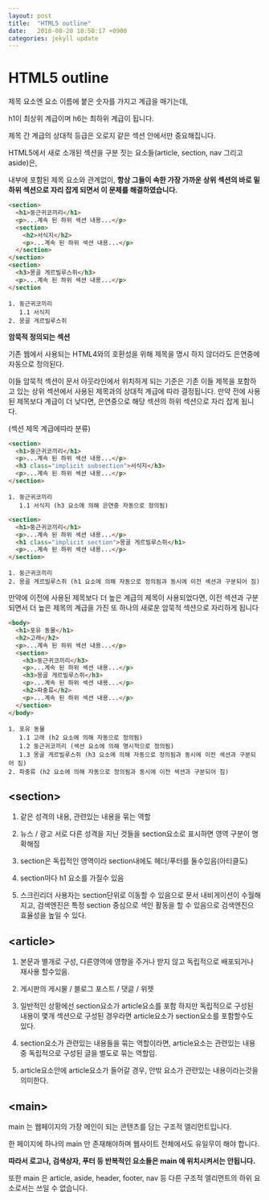 ```yaml
---
layout: post
title:  "HTML5 outline"
date:   2018-08-20 10:58:17 +0900
categories: jekyll update
---
```


# HTML5 outline

제목 요소엔 요소 이름에 붙은 숫자를 가지고 계급을 매기는데, 

h1이 최상위 계급이며 h6는 최하위 계급이 됩니다. 

제목 간 계급의 상대적 등급은 오로지 같은 섹션 안에서만 중요해집니다.

HTML5에서 새로 소개된 섹션을 구분 짓는 요소들(article, section, nav 그리고 aside)은, 

내부에 포함된 제목 요소와 관계없이, **항상 그들이 속한 가장 가까운 상위 섹션의 바로 밑 하위 섹션으로 자리 잡게 되면서 이 문제를 해결하였습니다.**

```html
<section>
  <h1>둥근귀코끼리</h1>    
  <p>...계속 된 하위 섹션 내용...</p>
  <section>
    <h2>서식지</h2>
    <p>...계속 된 하위 섹션 내용...</p>
  </section>
</section>
<section>
  <h3>몽골 게르빌루스쥐</h3>
  <p>...계속 된 하위 섹션 내용...</p>
</section
```

```
1. 둥근귀코끼리
   1.1 서식지
2. 몽골 게르빌루스쥐
```



**암묵적 정의되는 섹션**

기존 웹에서 사용되는 HTML4와의 호환성을 위해  제목을 명시 하지 않더라도 은연중에 자동으로 정의된다. 

 이들 암묵적 섹션이 문서 아웃라인에서 위치하게 되는 기준은 기존 이들 제목을 포함하고 있는 상위 섹션에서 사용된 제목과의 상대적 계급에 따라 결정됩니다. 만약 전에 사용된 제목보다 계급이 더 낮다면, 은연중으로 해당 섹션의 하위 섹션으로 자리 잡게 됩니다. 

(섹션 제목 계급에따라 분류)

```html
<section>
  <h1>둥근귀코끼리</h1>  
  <p>...계속 된 하위 섹션 내용...</p>
  <h3 class="implicit subsection">서식지</h3>
  <p>...계속 된 하위 섹션 내용...</p>
</section>
```

```
1. 둥근귀코끼리
   1.1 서식지 (h3 요소에 의해 은연중 자동으로 정의됨)
```

```html
<section>
  <h1>둥근귀코끼리</h1>  
  <p>...계속 된 하위 섹션 내용...</p>
  <h1 class="implicit section">몽골 게르빌루스쥐</h1>
  <p>...계속 된 하위 섹션 내용...</p>
</section>
```

```
1. 둥근귀코끼리
2. 몽골 게르빌루스쥐 (h1 요소에 의해 자동으로 정의됨과 동시에 이전 섹션과 구분되어 짐)
```

만약에 이전에 사용된 제목보다 더 높은 계급의 제목이 사용되었다면, 이전 섹션과 구분되면서 더 높은 제목의 계급을 가진 또 하나의 새로운 암묵적 섹션으로 자리하게 됩니다

```html
<body>
  <h1>포유 동물</h1>
  <h2>고래</h2>
  <p>...계속 된 하위 섹션 내용...</p>
  <section>
    <h3>둥근귀코끼리</h3>  
    <p>...계속 된 하위 섹션 내용...</p>
    <h3>몽골 게르빌루스쥐</h3>
    <p>...계속 된 하위 섹션 내용...</p>
    <h2>파충류</h2>
    <p>...계속 된 하위 섹션 내용...</p>
  </section>
</body>
```

```
1. 포유 동물
   1.1 고래 (h2 요소에 의해 자동으로 정의됨)
   1.2 둥근귀코끼리 (섹션 요소에 의해 명시적으로 정의됨)
   1.3 몽골 게르빌루스쥐 (h3 요소에 의해 자동으로 정의됨과 동시에 이전 섹션과 구분되어 짐)
2. 파충류 (h2 요소에 의해 자동으로 정의됨과 동시에 이전 섹션과 구분되어 짐)
```



## &lt;section&gt;

1. 같은 성격의 내용, 관련있는 내용을 묶는 역할

2. 뉴스 / 광고 서로 다른 성격을 지닌 것들을 section요소로 표시하면 영역 구분이 명확해짐

3. section은 독립적인 영역이라 section내에도 헤더/푸터를 둘수있음(아티클도)

4. section마다 h1 요소를 가질수 있음

5. 스크린리더 사용자는 section단위로 이동할 수 있음으로 문서 내비게이션이 수월해지고, 검색엔진은 특정 section 중심으로 색인 활동을 할 수 있음으로 검색엔진으 효율성을 높일 수 있다.

    

## &lt;article&gt;

1. 본문과 별개로 구성, 다른영역에 영향을 주거나 받지 않고 독립적으로 배포되거나 재사용 할수있음.

2. 게시판의 게시물 / 블로그 포스트 / 댓글 / 위젯

3. 일반적인 상황에선 section요소가 article요소를 포함 하지만 독립적으로 구성된 내용이 몇개 섹션으로 구성된 경우라면 article요소가 section요소를 포함할수도 있다.

4. section요소가 관련있는 내용들을 묶는 역할이라면, article요소는 관련있는 내용중 독립적으로 구성된 글을 별도로 묶는 역할임.

5. article요소안에 article요소가 들어갈 경우, 안밖 요소가 관련있는 내용이라는것을 의미한다.

   

## &lt;main&gt;

main 는 웹페이지의 가장 메인이 되는 콘텐츠를 담는 구조적 엘리먼트입니다. 

한 페이지에 하나의 main 만 존재해야하며 웹사이트 전체에서도 유일무이 해야 합니다.

**따라서 로고나, 검색상자, 푸터 등 반복적인 요소들은 main 에 위치시켜서는 안됩니다.** 

또한 main 은 article, aside, header, footer, nav 등 다른 구조적 엘리먼트의 하위 요소로서는 쓰일 수 없습니다.
